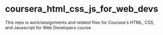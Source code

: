 # coursera_html_css_js_for_web_devs
This repo is work/assignments and related files for Coursea's HTML, CSS, and Javascript for Web Developers course
